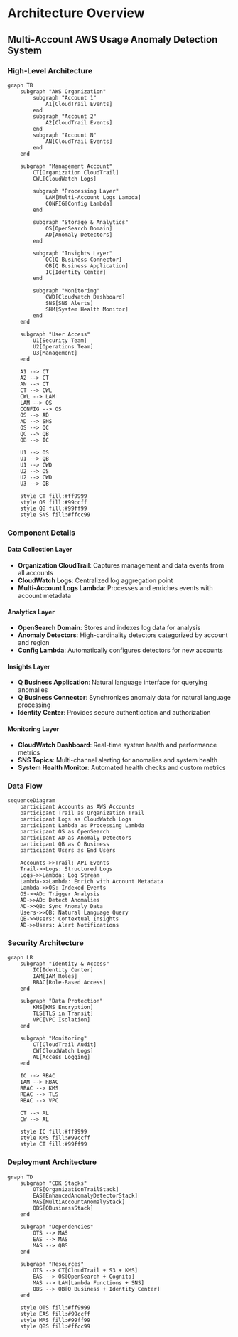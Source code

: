 # Architecture Overview

## Multi-Account AWS Usage Anomaly Detection System

### High-Level Architecture

```mermaid
graph TB
    subgraph "AWS Organization"
        subgraph "Account 1"
            A1[CloudTrail Events]
        end
        subgraph "Account 2"
            A2[CloudTrail Events]
        end
        subgraph "Account N"
            AN[CloudTrail Events]
        end
    end
    
    subgraph "Management Account"
        CT[Organization CloudTrail]
        CWL[CloudWatch Logs]
        
        subgraph "Processing Layer"
            LAM[Multi-Account Logs Lambda]
            CONFIG[Config Lambda]
        end
        
        subgraph "Storage & Analytics"
            OS[OpenSearch Domain]
            AD[Anomaly Detectors]
        end
        
        subgraph "Insights Layer"
            QC[Q Business Connector]
            QB[Q Business Application]
            IC[Identity Center]
        end
        
        subgraph "Monitoring"
            CWD[CloudWatch Dashboard]
            SNS[SNS Alerts]
            SHM[System Health Monitor]
        end
    end
    
    subgraph "User Access"
        U1[Security Team]
        U2[Operations Team]
        U3[Management]
    end
    
    A1 --> CT
    A2 --> CT
    AN --> CT
    CT --> CWL
    CWL --> LAM
    LAM --> OS
    CONFIG --> OS
    OS --> AD
    AD --> SNS
    OS --> QC
    QC --> QB
    QB --> IC
    
    U1 --> OS
    U1 --> QB
    U1 --> CWD
    U2 --> OS
    U2 --> CWD
    U3 --> QB
    
    style CT fill:#ff9999
    style OS fill:#99ccff
    style QB fill:#99ff99
    style SNS fill:#ffcc99
```

### Component Details

#### Data Collection Layer
- **Organization CloudTrail**: Captures management and data events from all accounts
- **CloudWatch Logs**: Centralized log aggregation point
- **Multi-Account Logs Lambda**: Processes and enriches events with account metadata

#### Analytics Layer
- **OpenSearch Domain**: Stores and indexes log data for analysis
- **Anomaly Detectors**: High-cardinality detectors categorized by account and region
- **Config Lambda**: Automatically configures detectors for new accounts

#### Insights Layer
- **Q Business Application**: Natural language interface for querying anomalies
- **Q Business Connector**: Synchronizes anomaly data for natural language processing
- **Identity Center**: Provides secure authentication and authorization

#### Monitoring Layer
- **CloudWatch Dashboard**: Real-time system health and performance metrics
- **SNS Topics**: Multi-channel alerting for anomalies and system health
- **System Health Monitor**: Automated health checks and custom metrics

### Data Flow

```mermaid
sequenceDiagram
    participant Accounts as AWS Accounts
    participant Trail as Organization Trail
    participant Logs as CloudWatch Logs
    participant Lambda as Processing Lambda
    participant OS as OpenSearch
    participant AD as Anomaly Detectors
    participant QB as Q Business
    participant Users as End Users
    
    Accounts->>Trail: API Events
    Trail->>Logs: Structured Logs
    Logs->>Lambda: Log Stream
    Lambda->>Lambda: Enrich with Account Metadata
    Lambda->>OS: Indexed Events
    OS->>AD: Trigger Analysis
    AD->>AD: Detect Anomalies
    AD->>QB: Sync Anomaly Data
    Users->>QB: Natural Language Query
    QB->>Users: Contextual Insights
    AD->>Users: Alert Notifications
```

### Security Architecture

```mermaid
graph LR
    subgraph "Identity & Access"
        IC[Identity Center]
        IAM[IAM Roles]
        RBAC[Role-Based Access]
    end
    
    subgraph "Data Protection"
        KMS[KMS Encryption]
        TLS[TLS in Transit]
        VPC[VPC Isolation]
    end
    
    subgraph "Monitoring"
        CT[CloudTrail Audit]
        CW[CloudWatch Logs]
        AL[Access Logging]
    end
    
    IC --> RBAC
    IAM --> RBAC
    RBAC --> KMS
    RBAC --> TLS
    RBAC --> VPC
    
    CT --> AL
    CW --> AL
    
    style IC fill:#ff9999
    style KMS fill:#99ccff
    style CT fill:#99ff99
```

### Deployment Architecture

```mermaid
graph TD
    subgraph "CDK Stacks"
        OTS[OrganizationTrailStack]
        EAS[EnhancedAnomalyDetectorStack]
        MAS[MultiAccountAnomalyStack]
        QBS[QBusinessStack]
    end
    
    subgraph "Dependencies"
        OTS --> MAS
        EAS --> MAS
        MAS --> QBS
    end
    
    subgraph "Resources"
        OTS --> CT[CloudTrail + S3 + KMS]
        EAS --> OS[OpenSearch + Cognito]
        MAS --> LAM[Lambda Functions + SNS]
        QBS --> QB[Q Business + Identity Center]
    end
    
    style OTS fill:#ff9999
    style EAS fill:#99ccff
    style MAS fill:#99ff99
    style QBS fill:#ffcc99
```